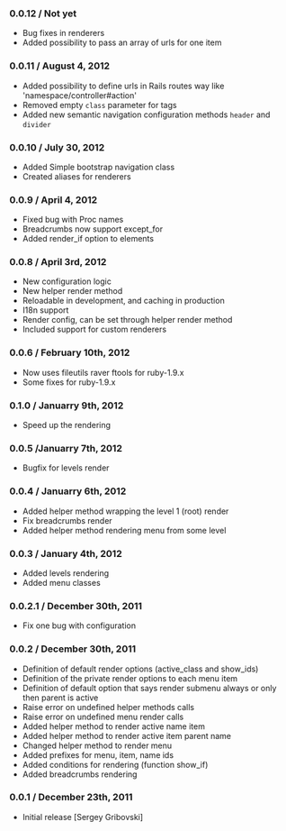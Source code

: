 ### 0.0.12 / Not yet

* Bug fixes in renderers
* Added possibility to pass an array of urls for one item

### 0.0.11 / August 4, 2012

* Added possibility to define urls in Rails routes way like 'namespace/controller#action'
* Removed empty `class` parameter for tags
* Added new semantic navigation configuration methods `header` and `divider`

### 0.0.10 / July 30, 2012

* Added Simple bootstrap navigation class
* Created aliases for renderers

### 0.0.9 / April 4, 2012

* Fixed bug with Proc names
* Breadcrumbs now support except_for
* Added render_if option to elements

### 0.0.8 / April 3rd, 2012

* New configuration logic
* New helper render method
* Reloadable in development, and caching in production
* I18n support
* Render config, can be set through helper render method
* Included support for custom renderers

### 0.0.6 / February 10th, 2012

* Now uses fileutils raver ftools for ruby-1.9.x
* Some fixes for ruby-1.9.x

### 0.1.0 / Januarry 9th, 2012

* Speed up the rendering

### 0.0.5 /Januarry 7th, 2012

* Bugfix for levels render

### 0.0.4 / Januarry 6th, 2012

* Added helper method wrapping the level 1 (root) render
* Fix breadcrumbs render
* Added helper method rendering menu from some level

### 0.0.3 / January 4th, 2012

* Added levels rendering
* Added menu classes

### 0.0.2.1 / December 30th, 2011

* Fix one bug with configuration

### 0.0.2 / December 30th, 2011

* Definition of default render options (active_class and show_ids)
* Definition of the private render options to each menu item
* Definition of default option that says render submenu always or only then parent is active
* Raise error on undefined helper methods calls
* Raise error on undefined menu render calls
* Added helper method to render active name item
* Added helper method to render active item parent name
* Changed helper method to render menu
* Added prefixes for menu, item, name ids
* Added conditions for rendering (function show_if)
* Added breadcrumbs rendering

### 0.0.1 / December 23th, 2011

* Initial release [Sergey Gribovski]
